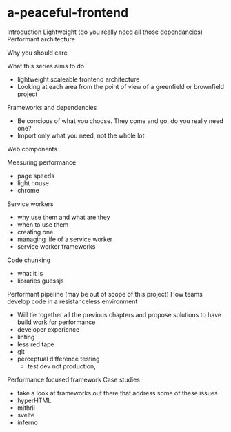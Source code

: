 # a-peaceful-frontend

Introduction
 Lightweight (do you really need all those dependancies)
 Performant architecture

Why you should care

What this series aims to do
 - lightweight scaleable frontend architecture
 - Looking at each area from the point of view of a greenfield or brownfield project

Frameworks and dependencies
 - Be concious of what you choose. They come and go, do you really need one?
 - Import only what you need, not the whole lot

Web components

Measuring performance
- page speeds
- light house
- chrome

Service workers
 - why use them and what are they
 - when to use them
 - creating one
 - managing life of a service worker 
 - service worker frameworks

Code chunking
 - what it is
 - libraries guessjs

Performant pipeline (may be out of scope of this project)
How teams develop code in a resistanceless environment
 - Will tie together all the previous chapters and propose solutions to have build work for performance
 - developer experience
 - linting
 - less red tape
 - git
 - perceptual difference testing
   - test dev not production, 

Performance focused framework Case studies
 - take a look at frameworks out there that address some of these issues
 - hyperHTML
 - mithril
 - svelte
 - inferno

